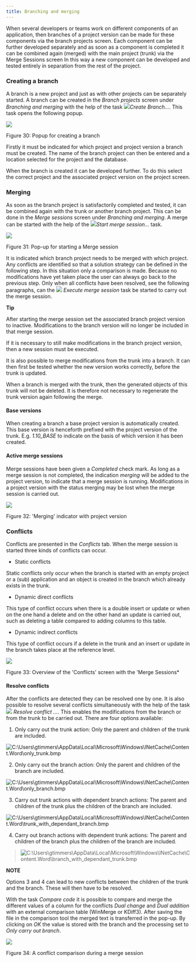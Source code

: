 ```yaml
---
title: Branching and merging
---
```


When several developers or teams work on different components of an application, then branches of a project version can be made for these components via the branch projects screen. Each component can be further developed separately and as soon as a component is completed it can be combined again (merged) with the main project (trunk) via the Merge Sessions screen In this way a new component can be developed and tested entirely in separation from the rest of the project.

### Creating a branch

A branch is a new project and just as with other projects can be separately started. A branch can be created in the *Branch projects* screen under *Branching and merging* with the help of the task ![](../assets/sf/image38.png)*Create Branch...*. This task opens the following popup.

![](../assets/sf/image39.png)

Figure 30: Popup for creating a branch

Firstly it must be indicated for which project and project version a branch must be created. The name of the branch project can then be entered and a location selected for the project and the database.

When the branch is created it can be developed further. To do this select the correct project and the associated project version on the project screen.

### Merging

As soon as the branch project is satisfactorily completed and tested, it can be combined again with the trunk or another branch project. This can be done in the *Merge sessions* screen under *Branching and merging*. A merge can be started with the help of the ![](../assets/sf/image40.png)*Start merge session…* task.

![](../assets/sf/image41.png)

Figure 31: Pop-up for starting a Merge session

It is indicated which branch project needs to be merged with which project. Any conflicts are identified so that a solution strategy can be defined in the following step. In this situation only a comparison is made. Because no modifications have yet taken place the user can always go back to the previous step. Only when all conflicts have been resolved, see the following paragraphs, can the ![](../assets/sf/image43.png) *Execute merge session* task be started to carry out the merge session.

**Tip**

After starting the merge session set the associated branch project version to inactive. Modifications to the branch version will no longer be included in that merge session.

If it is necessary to still make modifications in the branch project version, then a new session must be executed.

It is also possible to merge modifications from the trunk into a branch. It can then first be tested whether the new version works correctly, before the trunk is updated.

When a branch is merged with the trunk, then the generated objects of this trunk will not be deleted. It is therefore not necessary to regenerate the trunk version again following the merge.

#### 

#### 

#### Base versions

When creating a branch a base project version is automatically created. This base version is henceforth prefixed with the project version of the trunk. E.g. *1.10\_BASE* to indicate on the basis of which version it has been created.

#### Active merge sessions

Merge sessions have been given a *Completed* check mark. As long as a merge session is not completed, the indication *merging* will be added to the project version, to indicate that a merge session is running. Modifications in a project version with the status merging may be lost when the merge session is carried out.

![](../assets/sf/image44.png)

Figure 32: 'Merging' indicator with project version

### Conflicts

Conflicts are presented in the *Conflicts* tab. When the merge session is started three kinds of conflicts can occur.

- Static conflicts

Static conflicts only occur when the branch is started with an empty project or a (sub) application and an object is created in the branch which already exists in the trunk.

- Dynamic direct conflicts

This type of conflict occurs when there is a double insert or update or when on the one hand a delete and on the other hand an update is carried out, such as deleting a table compared to adding columns to this table.

- Dynamic indirect conflicts

This type of conflict occurs if a delete in the trunk and an insert or update in the branch takes place at the reference level.

![](../assets/sf/image45.png)

Figure 33: Overview of the 'Conflicts' screen with the 'Merge Sessions*

#### Resolve conflicts

After the conflicts are detected they can be resolved one by one. It is also possible to resolve several conflicts simultaneously with the help of the task ![](../assets/sf/image46.png) *Resolve conflict …*. This enables the modifications from the branch or from the trunk to be carried out. There are four options available:

1.  Only carry out the trunk action: Only the parent and children of the trunk are included.

![C:\\Users\\gtimmers\\AppData\\Local\\Microsoft\\Windows\\INetCache\\Content.Word\\only\_trunk.bmp](../assets/sf/image47.jpeg)

2.  Only carry out the branch action: Only the parent and children of the branch are included.

![C:\\Users\\gtimmers\\AppData\\Local\\Microsoft\\Windows\\INetCache\\Content.Word\\only\_branch.bmp](../assets/sf/image48.jpeg)

3.  Carry out trunk actions with dependent branch actions: The parent and children of the trunk plus the children of the branch are included.

![C:\\Users\\gtimmers\\AppData\\Local\\Microsoft\\Windows\\INetCache\\Content.Word\\trunk\_with\_dependant\_branch.bmp](../assets/sf/image49.jpeg)

4.  Carry out branch actions with dependent trunk actions: The parent and children of the branch plus the children of the branch are included.

> ![C:\\Users\\gtimmers\\AppData\\Local\\Microsoft\\Windows\\INetCache\\Content.Word\\branch\_with\_dependant\_trunk.bmp](../assets/sf/image50.jpeg)

**NOTE**

Options 3 and 4 can lead to new conflicts between the children of the trunk and the branch. These will then have to be resolved.

With the task *Compare code* it is possible to compare and merge the different values of a column for the conflicts *Dual change* and *Dual addition* with an external comparison table (WinMerge or KDiff3). After saving the file in the comparison tool the merged text is transferred in the pop-up. By clicking on *OK* the value is stored with the branch and the processing set to *Only carry out branch*.

![](../assets/sf/image51.png)

Figure 34: A conflict comparison during a merge session

